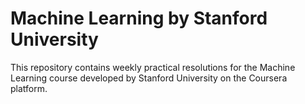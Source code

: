 # Machine Learning by Stanford University
This repository contains weekly practical resolutions for the Machine Learning course developed by Stanford University on the Coursera platform.
